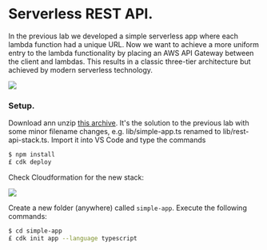 # Serverless REST API.

In the previous lab we developed a simple serverless app where each lambda function had a unique URL. 
Now we want to achieve a more uniform entry to the lambda functionality by placing an AWS API Gateway between the client and lambdas. This results in a classic three-tier architecture but achieved by modern serverless technology.

![][threetier]

### Setup.

Download ann unzip [this archive][start]. It's the solution to the previous lab with some minor filename changes, e.g. lib/simple-app.ts renamed to lib/rest-api-stack.ts. Import it into VS Code and type the commands
~~~bash
$ npm install
£ cdk deploy
~~~
Check Cloudformation for the new stack:

![][stack]

Create a new folder (anywhere) called `simple-app`. Execute the following commands:
~~~bash
$ cd simple-app
£ cdk init app --language typescript
~~~

[start]: ./archive/start.zip
[stack]: ./img/stack.png
[threetier]: ./img/threetier.png
